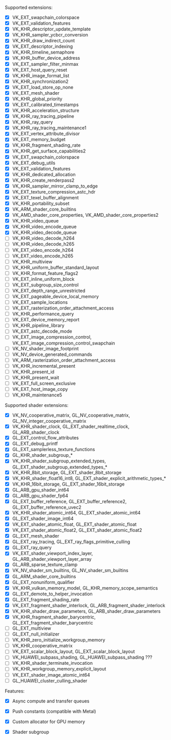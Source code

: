 
Supported extensions:
- [x] VK_EXT_swapchain_colorspace
- [x] VK_EXT_validation_features
- [x] VK_KHR_descriptor_update_template
- [x] VK_KHR_sampler_ycbcr_conversion
- [x] VK_KHR_draw_indirect_count
- [x] VK_EXT_descriptor_indexing
- [x] VK_KHR_timeline_semaphore
- [x] VK_KHR_buffer_device_address
- [x] VK_EXT_sampler_filter_minmax
- [x] VK_EXT_host_query_reset
- [x] VK_KHR_image_format_list
- [x] VK_KHR_synchronization2
- [x] VK_EXT_load_store_op_none
- [x] VK_EXT_mesh_shader
- [x] VK_KHR_global_priority
- [x] VK_EXT_calibrated_timestamps
- [x] VK_KHR_acceleration_structure
- [x] VK_KHR_ray_tracing_pipeline
- [x] VK_KHR_ray_query
- [x] VK_KHR_ray_tracing_maintenance1
- [x] VK_EXT_vertex_attribute_divisor
- [x] VK_EXT_memory_budget
- [x] VK_KHR_fragment_shading_rate
- [x] VK_KHR_get_surface_capabilities2
- [x] VK_EXT_swapchain_colorspace
- [x] VK_EXT_debug_utils
- [x] VK_EXT_validation_features
- [x] VK_KHR_dedicated_allocation
- [x] VK_KHR_create_renderpass2
- [x] VK_KHR_sampler_mirror_clamp_to_edge
- [x] VK_EXT_texture_compression_astc_hdr
- [x] VK_EXT_texel_buffer_alignment
- [x] VK_KHR_portability_subset
- [x] VK_ARM_shader_core_builtins
- [x] VK_AMD_shader_core_properties, VK_AMD_shader_core_properties2
- [x] VK_KHR_video_queue
- [x] VK_KHR_video_encode_queue
- [x] VK_KHR_video_decode_queue
- [ ] VK_KHR_video_decode_h264
- [ ] VK_KHR_video_decode_h265
- [ ] VK_EXT_video_encode_h264
- [ ] VK_EXT_video_encode_h265
- [ ] VK_KHR_multiview
- [ ] VK_KHR_uniform_buffer_standard_layout
- [ ] VK_KHR_format_feature_flags2
- [ ] VK_EXT_inline_uniform_block
- [ ] VK_EXT_subgroup_size_control
- [ ] VK_EXT_depth_range_unrestricted
- [ ] VK_EXT_pageable_device_local_memory
- [ ] VK_EXT_sample_locations
- [ ] VK_EXT_rasterization_order_attachment_access
- [ ] VK_KHR_performance_query
- [ ] VK_EXT_device_memory_report
- [ ] VK_KHR_pipeline_library
- [ ] VK_EXT_astc_decode_mode
- [ ] VK_EXT_image_compression_control, VK_EXT_image_compression_control_swapchain
- [ ] VK_NV_shader_image_footprint
- [ ] VK_NV_device_generated_commands
- [ ] VK_ARM_rasterization_order_attachment_access
- [ ] VK_KHR_incremental_present
- [ ] VK_KHR_present_id
- [ ] VK_KHR_present_wait
- [ ] VK_EXT_full_screen_exclusive
- [ ] VK_EXT_host_image_copy
- [ ] VK_KHR_maintenance5

Supported shader extensions:
- [x] VK_NV_cooperative_matrix, GL_NV_cooperative_matrix, GL_NV_integer_cooperative_matrix
- [x] VK_KHR_shader_clock, GL_EXT_shader_realtime_clock, GL_ARB_shader_clock
- [x] GL_EXT_control_flow_attributes
- [x] GL_EXT_debug_printf
- [x] GL_EXT_samplerless_texture_functions
- [x] GL_KHR_shader_subgroup_*
- [x] VK_KHR_shader_subgroup_extended_types, GL_EXT_shader_subgroup_extended_types_*
- [x] VK_KHR_8bit_storage, GL_EXT_shader_8bit_storage
- [x] VK_KHR_shader_float16_int8, GL_EXT_shader_explicit_arithmetic_types_*
- [x] VK_KHR_16bit_storage, GL_EXT_shader_16bit_storage
- [x] GL_ARB_gpu_shader_int64
- [x] GL_ARB_gpu_shader_fp64
- [x] GL_EXT_buffer_reference, GL_EXT_buffer_reference2, GL_EXT_buffer_reference_uvec2
- [x] VK_KHR_shader_atomic_int64, GL_EXT_shader_atomic_int64
- [x] GL_EXT_shader_image_int64
- [x] VK_EXT_shader_atomic_float, GL_EXT_shader_atomic_float
- [x] VK_EXT_shader_atomic_float2, GL_EXT_shader_atomic_float2
- [x] GL_EXT_mesh_shader
- [x] GL_EXT_ray_tracing, GL_EXT_ray_flags_primitive_culling
- [x] GL_EXT_ray_query
- [x] VK_EXT_shader_viewport_index_layer, GL_ARB_shader_viewport_layer_array
- [x] GL_ARB_sparse_texture_clamp
- [x] VK_NV_shader_sm_builtins, GL_NV_shader_sm_builtins
- [x] GL_ARM_shader_core_builtins
- [x] GL_EXT_nonuniform_qualifier
- [x] VK_KHR_vulkan_memory_model, GL_KHR_memory_scope_semantics
- [x] GL_EXT_demote_to_helper_invocation
- [x] GL_EXT_fragment_shading_rate
- [x] VK_EXT_fragment_shader_interlock, GL_ARB_fragment_shader_interlock
- [x] VK_KHR_shader_draw_parameters, GL_ARB_shader_draw_parameters
- [x] VK_KHR_fragment_shader_barycentric, GL_EXT_fragment_shader_barycentric
- [ ] GL_EXT_multiview
- [ ] GL_EXT_null_initializer
- [ ] VK_KHR_zero_initialize_workgroup_memory
- [ ] VK_KHR_cooperative_matrix
- [ ] VK_EXT_scalar_block_layout, GL_EXT_scalar_block_layout
- [ ] VK_HUAWEI_subpass_shading, GL_HUAWEI_subpass_shading ???
- [ ] VK_KHR_shader_terminate_invocation
- [ ] VK_KHR_workgroup_memory_explicit_layout
- [ ] VK_EXT_shader_image_atomic_int64
- [ ] GL_HUAWEI_cluster_culling_shader

Features:
- [x] Async compute and transfer queues
- [x] Push constants (compatible with Metal)
- [x] Custom allocator for GPU memory
- [x] Shader subgroup

